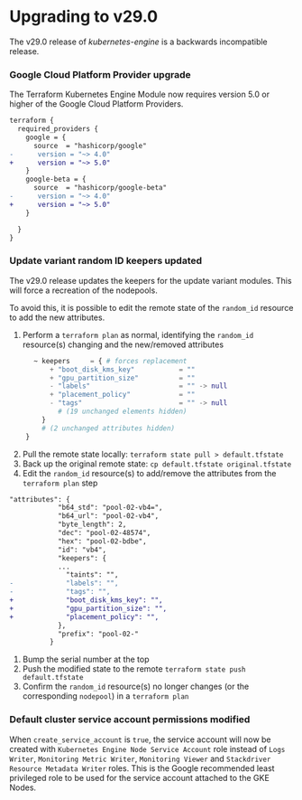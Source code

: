 # Upgrading to v29.0
The v29.0 release of *kubernetes-engine* is a backwards incompatible
release.

### Google Cloud Platform Provider upgrade
The Terraform Kubernetes Engine Module now requires version 5.0 or higher of
the Google Cloud Platform Providers.

```diff
terraform {
  required_providers {
    google = {
      source  = "hashicorp/google"
-      version = "~> 4.0"
+      version = "~> 5.0"
    }
    google-beta = {
      source  = "hashicorp/google-beta"
-      version = "~> 4.0"
+      version = "~> 5.0"
    }

  }
}
```

### Update variant random ID keepers updated

The v29.0 release updates the keepers for the update variant modules. This will force a recreation of the nodepools.

To avoid this, it is possible to edit the remote state of the `random_id` resource to add the new attributes.

1. Perform a `terraform plan` as normal, identifying the `random_id` resource(s) changing and the new/removed attributes
```tf
      ~ keepers     = { # forces replacement
          + "boot_disk_kms_key"           = ""
          + "gpu_partition_size"          = ""
          - "labels"                      = "" -> null
          + "placement_policy"            = ""
          - "tags"                        = "" -> null
            # (19 unchanged elements hidden)
        }
        # (2 unchanged attributes hidden)
    }
```
2. Pull the remote state locally: `terraform state pull > default.tfstate`
3. Back up the original remote state: `cp default.tfstate original.tfstate`
4. Edit the `random_id` resource(s) to add/remove the attributes from the `terraform plan` step
```diff
"attributes": {
            "b64_std": "pool-02-vb4=",
            "b64_url": "pool-02-vb4",
            "byte_length": 2,
            "dec": "pool-02-48574",
            "hex": "pool-02-bdbe",
            "id": "vb4",
            "keepers": {
            ...
              "taints": "",
-             "labels": "",
-             "tags": "",
+             "boot_disk_kms_key": "",
+             "gpu_partition_size": "",
+             "placement_policy": "",
            },
            "prefix": "pool-02-"
          }
```
1. Bump the serial number at the top
2. Push the modified state to the remote `terraform state push default.tfstate`
3. Confirm the `random_id` resource(s) no longer changes (or the corresponding `nodepool`) in a `terraform plan`

### Default cluster service account permissions modified

When `create_service_account` is `true`, the service account will now be created with `Kubernetes Engine Node Service Account` role instead of `Logs Writer`, `Monitoring Metric Writer`, `Monitoring Viewer` and `Stackdriver Resource Metadata Writer` roles.
This is the Google recommended least privileged role to be used for the service account attached to the GKE Nodes.
